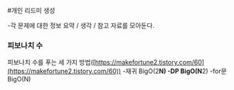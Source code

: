 #개인 리드미 생성

-각 문제에 대한 정보 요약 / 생각 / 참고 자료를 모아둔다.

### 피보나치 수
피보나치 수를 푸는 세 가지 방법([https://makefortune2.tistory.com/60](https://makefortune2.tistory.com/60))
-재귀 BigO(2**N)
-DP BigO(N**2)
-for문 BigO(N)

